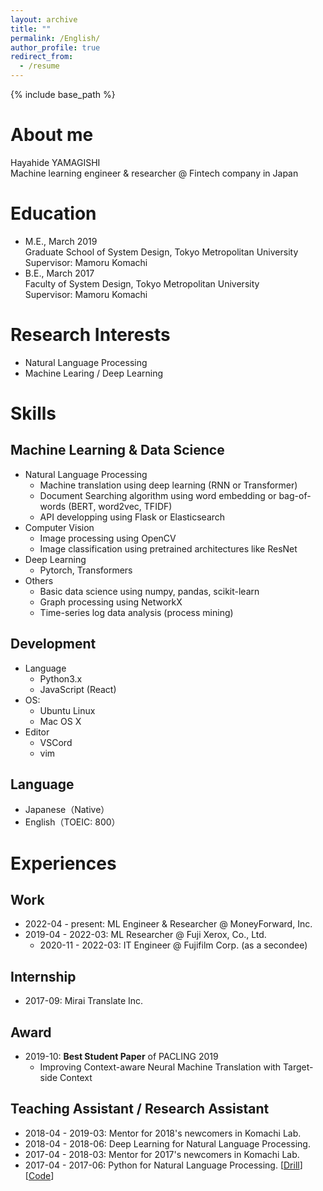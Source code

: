 ```yaml
---
layout: archive
title: ""
permalink: /English/
author_profile: true
redirect_from:
  - /resume
---
```


{% include base_path %}

About me
======
Hayahide YAMAGISHI  
Machine learning engineer & researcher @ Fintech company in Japan


Education
======
- M.E., March 2019  
  Graduate School of System Design, Tokyo Metropolitan University  
  Supervisor: Mamoru Komachi
- B.E., March 2017  
  Faculty of System Design, Tokyo Metropolitan University  
  Supervisor: Mamoru Komachi


Research Interests
======
- Natural Language Processing
- Machine Learing / Deep Learning


Skills
======
## Machine Learning & Data Science
- Natural Language Processing
  - Machine translation using deep learning (RNN or Transformer)
  - Document Searching algorithm using word embedding or bag-of-words (BERT, word2vec, TFIDF)
  - API developping using Flask or Elasticsearch
- Computer Vision
  - Image processing using OpenCV
  - Image classification using pretrained architectures like ResNet
- Deep Learning
  - Pytorch, Transformers
- Others
  - Basic data science using numpy, pandas, scikit-learn
  - Graph processing using NetworkX
  - Time-series log data analysis (process mining)

## Development
- Language
  - Python3.x
  - JavaScript (React)
- OS: 
  - Ubuntu Linux
  - Mac OS X
- Editor
  - VSCord
  - vim
  
## Language
- Japanese（Native）
- English（TOEIC: 800）


Experiences
======
## Work
- 2022-04 - present: ML Engineer & Researcher @ MoneyForward, Inc.
- 2019-04 - 2022-03: ML Researcher @ Fuji Xerox, Co., Ltd.
  - 2020-11 - 2022-03: IT Engineer @ Fujifilm Corp. (as a secondee)

## Internship
- 2017-09: Mirai Translate Inc.

## Award
- 2019-10: **Best Student Paper** of PACLING 2019
  - Improving Context-aware Neural Machine Translation with Target-side Context

## Teaching Assistant / Research Assistant 
- 2018-04 - 2019-03: Mentor for 2018's newcomers in Komachi Lab.
- 2018-04 - 2018-06: Deep Learning for Natural Language Processing.
- 2017-04 - 2018-03: Mentor for 2017's newcomers in Komachi Lab.
- 2017-04 - 2017-06: Python for Natural Language Processing. [[Drill](http://www.cl.ecei.tohoku.ac.jp/nlp100/)] [[Code](https://github.com/tmu-nlp/100knock2017)]  



